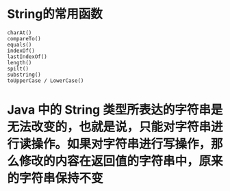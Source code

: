 
# String的常用函数
    charAt()
    compareTo()
    equals()
    indexOf()
    lastIndexOf()
    length()
    spilt()
    substring()
    toUpperCase / LowerCase()


# Java 中的 String 类型所表达的字符串是无法改变的，也就是说，只能对字符串进行读操作。如果对字符串进行写操作，那么修改的内容在返回值的字符串中，原来的字符串保持不变